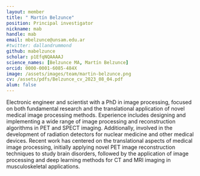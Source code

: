 ```yaml
---
layout: member
title: " Martín Belzunce"
position: Principal investigator
nickname: mab
handle: mab
email: mbelzunce@unsam.edu.ar
#twitter: dallandrummond
github: mabelzunce
scholar: p1EfqNQAAAAJ
science_names: [Belzunce MA, Martín Belzunce]
orcid: 0000-0001-6085-484X
image: /assets/images/team/martin-belzunce.png
cv: /assets/pdfs/Belzunce_cv_2023_08_04.pdf
alum: false
---
```


Electronic engineer and scientist with a PhD in image processing, focused on both fundamental research and the translational application of novel medical image processing methods. Experience includes designing and implementing a wide range of image processing and reconstruction algorithms in PET and SPECT imaging. Additionally, involved in the development of radiation detectors for nuclear medicine and other medical devices. Recent work has centered on the translational aspects of medical image processing, initially applying novel PET image reconstruction techniques to study brain disorders, followed by the application of image processing and deep learning methods for CT and MRI imaging in musculoskeletal applications.

